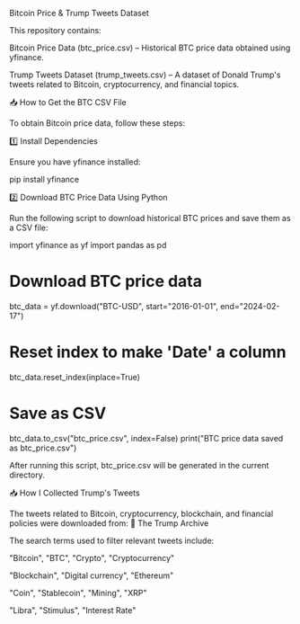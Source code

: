 Bitcoin Price & Trump Tweets Dataset

This repository contains:

Bitcoin Price Data (btc_price.csv) – Historical BTC price data obtained using yfinance.

Trump Tweets Dataset (trump_tweets.csv) – A dataset of Donald Trump's tweets related to Bitcoin, cryptocurrency, and financial topics.

📥 How to Get the BTC CSV File

To obtain Bitcoin price data, follow these steps:

1️⃣ Install Dependencies

Ensure you have yfinance installed:

pip install yfinance

2️⃣ Download BTC Price Data Using Python

Run the following script to download historical BTC prices and save them as a CSV file:

import yfinance as yf
import pandas as pd

# Download BTC price data
btc_data = yf.download("BTC-USD", start="2016-01-01", end="2024-02-17")

# Reset index to make 'Date' a column
btc_data.reset_index(inplace=True)

# Save as CSV
btc_data.to_csv("btc_price.csv", index=False)
print("BTC price data saved as btc_price.csv")

After running this script, btc_price.csv will be generated in the current directory.

📥 How I Collected Trump's Tweets

The tweets related to Bitcoin, cryptocurrency, blockchain, and financial policies were downloaded from:
🔗 The Trump Archive

The search terms used to filter relevant tweets include:

"Bitcoin", "BTC", "Crypto", "Cryptocurrency"

"Blockchain", "Digital currency", "Ethereum"

"Coin", "Stablecoin", "Mining", "XRP"

"Libra", "Stimulus", "Interest Rate"

